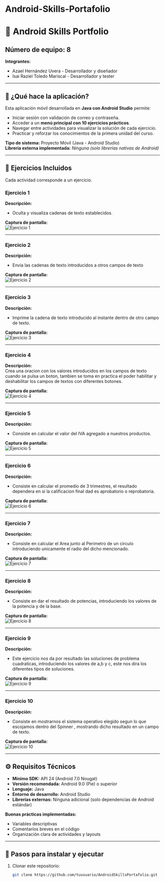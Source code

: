 # Android-Skills-Portafolio
# 📱 Android Skills Portfolio

**Número de equipo:** 8 
---
**Integrantes:**  
- Azael Hernández Uvera - Desarrollador y diseñador
- Isai Raziel Toledo Mariscal - Desarrollador y tester
---

## 📌 ¿Qué hace la aplicación?

Esta aplicación móvil desarrollada en **Java con Android Studio** permite:  
- Iniciar sesión con validación de correo y contraseña.  
- Acceder a un **menú principal con 10 ejercicios prácticos**.  
- Navegar entre actividades para visualizar la solución de cada ejercicio.  
- Practicar y reforzar los conocimientos de la primera unidad del curso.  

**Tipo de sistema:** Proyecto Móvil (Java - Android Studio)  
**Librería externa implementada:** *Ninguna (solo librerías nativas de Android)*  

---

## 📝 Ejercicios Incluidos

Cada actividad corresponde a un ejercicio.  

### Ejercicio 1
**Descripción:**  
- Oculta y visualiza cadenas de texto establecidos. 

**Captura de pantalla:**  
![Ejercicio 1](capturas/Ejercicio1.png)

---

### Ejercicio 2
**Descripción:**  
- Envia las cadenas de texto introducidos a otros campos de texto 

**Captura de pantalla:**  
![Ejercicio 2](capturas/Ejercicio2.png)

---

### Ejercicio 3
**Descripción:**  
- Imprime la cadena de texto introducido al instante dentro de otro campo de texto.

**Captura de pantalla:**  
![Ejercicio 3](capturas/Ejercicio3.png)

---

### Ejercicio 4
**Descripción:**  
Crea una oracion con los valores introducidos en los campos de texto cuando se pulsa un boton, tambien se toma en practica el poder habilitar y deshabilitar los campos de textos con diferentes botones.

**Captura de pantalla:**  
![Ejercicio 4](capturas/Ejercicio4.png)

---

### Ejercicio 5
**Descripción:**  
- Consiste en calcular el valor del IVA agregado a nuestros productos.

**Captura de pantalla:**  
![Ejercicio 5](capturas/Ejercicio5.png)

---

### Ejercicio 6
**Descripción:**  
- Consiste en calcular el promedio de 3 trimestres, el resultado dependera en si la calificacion final dad es aprobatorio o reprobatoria.

**Captura de pantalla:**  
![Ejercicio 6](capturas/Ejercicio6.png)

---

### Ejercicio 7
**Descripción:**  
- Consiste en calcular el Area junto al Perimetro de un circulo introduciendo unicamente el radio del dicho mencionado.

**Captura de pantalla:**  
![Ejercicio 7](capturas/Ejercicio7.png)

---

### Ejercicio 8
**Descripción:**  
- Consiste en dar el resultado de potencias, introduciendo los valores de la potencia y de la base.

**Captura de pantalla:**  
![Ejercicio 8](capturas/Ejercicio8.png)

---

### Ejercicio 9
**Descripción:**  
- Este ejercicio nos da  por resultado las soluciones de problema cuadraticas, introduciendo los valores de a,b y c, este nos dira los diferentes tipos de soluciones.

**Captura de pantalla:**  
![Ejercicio 9](capturas/Ejercicio9.png)

---

### Ejercicio 10
**Descripción:**  
- Consiste en mostrarnos el sistema operativo elegido segun lo que escojamos dentro del Spinner , mostrando dicho resultado en un campo de texto.

**Captura de pantalla:**  
![Ejercicio 10](capturas/Ejercicio10.png)

---

## ⚙️ Requisitos Técnicos

- **Mínimo SDK:** API 24 (Android 7.0 Nougat)  
- **Versión recomendada:** Android 9.0 (Pie) o superior  
- **Lenguaje:** Java  
- **Entorno de desarrollo:** Android Studio  
- **Librerías externas:** Ninguna adicional (solo dependencias de Android estándar)  

**Buenas prácticas implementadas:**  
- Variables descriptivas  
- Comentarios breves en el código  
- Organización clara de actividades y layouts  

---

## 🚀 Pasos para instalar y ejecutar

1. Clonar este repositorio:  
   ```bash
   git clone https://github.com/tuusuario/AndroidSkillsPortafolio.git
